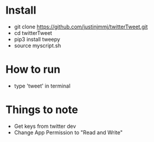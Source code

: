 # Install
- git clone https://github.com/justinjmmj/twitterTweet.git
- cd twitterTweet
- pip3 install tweepy 
- source myscript.sh

# How to run
- type 'tweet' in terminal

# Things to note
- Get keys from twitter dev 
- Change App Permission to "Read and Write"
